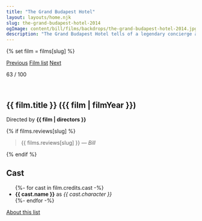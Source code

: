 ```yaml
---
title: "The Grand Budapest Hotel"
layout: layouts/home.njk
slug: the-grand-budapest-hotel-2014
ogImage: content/bill/films/backdrops/the-grand-budapest-hotel-2014.jpg
description: "The Grand Budapest Hotel tells of a legendary concierge at a famous European hotel between the wars and his friendship with a young employee who becomes his trusted protégé. The story involves the theft and recovery of a priceless Renaissance painting, the battle for an enormous family fortune and the slow and then sudden upheavals that transformed Europe during the first half of the 20th century."
---
```


{% set film = films[slug] %}

<nav class="films">
  <a class="prev" href="../dallas-buyers-club-2013">Previous</a>
  <a href="../">Film list</a>
  <a class="next" href="../mr-turner-2014">Next</a>
</nav>

<p>63 / 100</p>

<article class="film">
  <div class="backdrop-and-poster">
    <img class="poster" src="../films/posters/{{ slug }}.jpg" alt="">
    <img class="backdrop" src="../films/backdrops/{{ slug }}.jpg" alt="">
  </div>

  <h1>{{ film.title }} ({{ film | filmYear }})</h1>

  

  <p class="director">
    Directed by <strong>{{ film | directors }}</strong>
  </p>

  {% if films.reviews[slug] %}
    <blockquote> 
      {{ films.reviews[slug] }} <em>— Bill</em>
    </blockquote> 
  {% endif %}

  <h2>
    Cast
  </h2>
  <ul>
    {%- for cast in film.credits.cast -%}
      <li>
        <strong>{{ cast.name }}</strong> as <em>{{ cast.character }}</em>
      </li>
    {%- endfor -%}
  </ul>
</article>
<footer>
  <a href="../about">About this list</a>
</footer>
